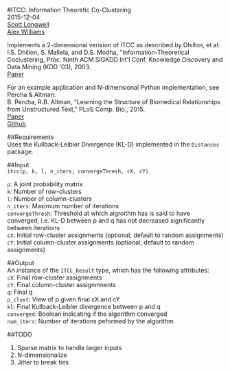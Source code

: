 #ITCC: Information Theoretic Co-Clustering  
2015-12-04  
[Scott Longwell](https://github.com/slongwell)  
[Alex Williams](https://github.com/ahwillia)  

Implements a 2-dimensional verision of ITCC as described by Dhillon, et al:  
I.S. Dhillon, S. Mallela, and D.S. Modha, "Information-Theoretical
Coclustering, Proc. Ninth ACM SIGKDD Int'l Conf. Knowledge
Discovery and Data Mining (KDD '03), 2003.  
[Paper](http://www.cs.utexas.edu/users/inderjit/public_papers/kdd_cocluster.pdf)  

For an example application and N-dimensional Python implementation, see Percha & Altman:  
B. Percha, R.B. Altman, "Learning the Structure of Biomedical Relationships from Unstructured Text," PLoS Comp. Bio., 2015.  
[Paper](http://www.ncbi.nlm.nih.gov/pubmed/26219079)  
[Github](https://github.com/blpercha/ebc)

##Requirements  
Uses the Kullback-Leibler Divergence (KL-D) implemented in the `Distances` package.  

##Input  
`itcc(p, k, l, n_iters, convergeThresh, cX, cY)` 

`p`: A joint probability matrix  
`k`: Number of row-clusters  
`l`: Number of column-clusters  
`n_iters`: Maximum number of iterations  
`convergeThresh`: Threshold at which algroithm has is said to have converged, i.e. KL-D between p and q has not decreased significantly between iterations  
`cX`: Initial row-cluster assignments (optional; default to random assignments)  
`cY`: Initial column-cluster assignments (optional; default to random assignments)  

##Output  
An instance of the `ITCC_Result` type, which has the following attributes:  
`cX`: Final row-cluster assignments  
`cY`: Final column-cluster assignmnents  
`q`: Final q  
`p_clust`: View of p given final cX and cY  
`kl`: Final Kullback-Leibler divergence between p and q  
`converged`: Boolean indicating if the algorithm converged  
`num_iters`: Number of iterations peformed by the algorithm  



##TODO
1) Sparse matrix to handle larger inputs  
2) N-dimensionalize  
3) Jitter to break ties  

